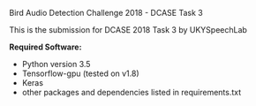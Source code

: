 Bird Audio Detection Challenge 2018 - DCASE Task 3

This is the submission for DCASE 2018 Task 3 by UKYSpeechLab

**Required Software:**
- Python version 3.5
- Tensorflow-gpu (tested on v1.8)
- Keras
- other packages and dependencies listed in requirements.txt


